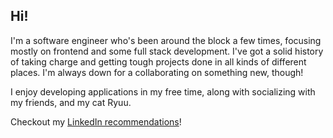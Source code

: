 ## Hi!

I'm a software engineer who's been around the block a few times, focusing mostly on frontend and some full stack development. I've got a solid history of taking charge and getting tough projects done in all kinds of different places. I'm always down for a collaborating on something new, though!

I enjoy developing applications in my free time, along with socializing with my friends, and my cat Ryuu.

Checkout my [LinkedIn recommendations](https://www.linkedin.com/in/mia-fallon/details/recommendations/)!

